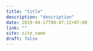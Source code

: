 ```yaml
---
title: "title"
description: "description"
date: 2019-04-17T00:47:12+07:00
link: ""
site: site_name
draft: false
---
```

